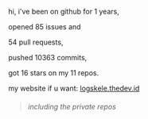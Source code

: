hi, i've been on github for 1 years,

opened 85 issues and

54 pull requests,

pushed 10363 commits,

got 16 stars on my 11 repos.

my website if u want: [logskele.thedev.id](https://logskele.thedev.id)

> ###### including the private repos
